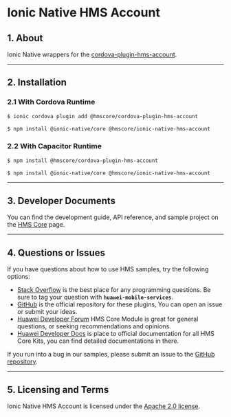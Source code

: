 # Ionic Native HMS Account

## 1. About

Ionic Native wrappers for the [cordova-plugin-hms-account](https://www.npmjs.com/package/@hmscore/cordova-plugin-hms-account).

---

## 2. Installation

### 2.1 With Cordova Runtime

```bash
$ ionic cordova plugin add @hmscore/cordova-plugin-hms-account
```

```bash
$ npm install @ionic-native/core @hmscore/ionic-native-hms-account
```

### 2.2 With Capacitor Runtime

```bash
$ npm install @hmscore/cordova-plugin-hms-account
```

```bash
$ npm install @ionic-native/core @hmscore/ionic-native-hms-account
```

---

## 3. Developer Documents

You can find the development guide, API reference, and sample project on the [HMS Core](https://developer.huawei.com/consumer/en/doc/overview/HMS-Core-Plugin?ha_source=hms1) page.

---

## 4. Questions or Issues

If you have questions about how to use HMS samples, try the following options:

- [Stack Overflow](https://stackoverflow.com/questions/tagged/huawei-mobile-services) is the best place for any programming questions. Be sure to tag your question with **`huawei-mobile-services`**.
- [GitHub](https://github.com/HMS-Core/hms-cordova-plugin) is the official repository for these plugins, You can open an issue or submit your ideas.
- [Huawei Developer Forum](https://forums.developer.huawei.com/forumPortal/en/home?fid=0101187876626530001&ha_source=hms1) HMS Core Module is great for general questions, or seeking recommendations and opinions.
- [Huawei Developer Docs](https://developer.huawei.com/consumer/en/doc/overview/HMS-Core-Plugin?ha_source=hms1) is place to official documentation for all HMS Core Kits, you can find detailed documentations in there.

If you run into a bug in our samples, please submit an issue to the [GitHub repository](https://github.com/HMS-Core/hms-cordova-plugin).

---

## 5. Licensing and Terms

Ionic Native HMS Account is licensed under the [Apache 2.0 license](LICENSE).

